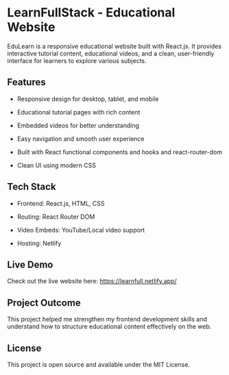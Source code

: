 # LearnFullStack - Educational Website

EduLearn is a responsive educational website built with React.js. It provides interactive tutorial content, educational videos, and a clean, user-friendly interface for learners to explore various subjects.


## Features

- Responsive design for desktop, tablet, and mobile

- Educational tutorial pages with rich content

- Embedded videos for better understanding

- Easy navigation and smooth user experience

- Built with React functional components and hooks and react-router-dom

- Clean UI using modern CSS


## Tech Stack

- Frontend: React.js, HTML, CSS

- Routing: React Router DOM

- Video Embeds: YouTube/Local video support

- Hosting: Netlify


## Live Demo

 Check out the live website here:  https://learnfull.netlify.app/



 ## Project Outcome

 This project helped me strengthen my frontend development skills and understand how to structure educational content effectively on the web.



## License

This project is open source and available under the MIT License.
